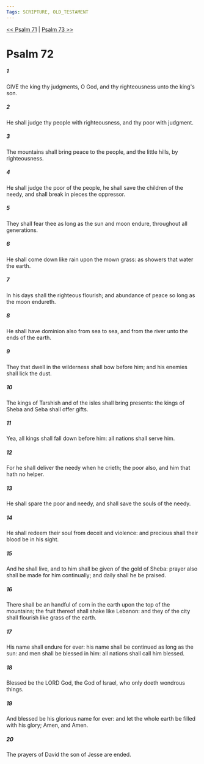```yaml
---
Tags: SCRIPTURE, OLD_TESTAMENT
---
```


[<< Psalm 71](OLD_TESTAMENT/19_Psalms/Psalm_71.md) | [Psalm 73 >>](OLD_TESTAMENT/19_Psalms/Psalm_73.md)

# Psalm 72

##### 1
 GIVE the king thy judgments, O God, and thy righteousness unto the king's son.
##### 2
 He shall judge thy people with righteousness, and thy poor with judgment.
##### 3
 The mountains shall bring peace to the people, and the little hills, by righteousness.
##### 4
 He shall judge the poor of the people, he shall save the children of the needy, and shall break in pieces the oppressor.
##### 5
 They shall fear thee as long as the sun and moon endure, throughout all generations.
##### 6
 He shall come down like rain upon the mown grass: as showers that water the earth.
##### 7
 In his days shall the righteous flourish; and abundance of peace so long as the moon endureth.
##### 8
 He shall have dominion also from sea to sea, and from the river unto the ends of the earth.
##### 9
 They that dwell in the wilderness shall bow before him; and his enemies shall lick the dust.
##### 10
 The kings of Tarshish and of the isles shall bring presents: the kings of Sheba and Seba shall offer gifts.
##### 11
 Yea, all kings shall fall down before him: all nations shall serve him.
##### 12
 For he shall deliver the needy when he crieth; the poor also, and him that hath no helper.
##### 13
 He shall spare the poor and needy, and shall save the souls of the needy.
##### 14
 He shall redeem their soul from deceit and violence: and precious shall their blood be in his sight.
##### 15
 And he shall live, and to him shall be given of the gold of Sheba: prayer also shall be made for him continually; and daily shall he be praised.
##### 16
 There shall be an handful of corn in the earth upon the top of the mountains; the fruit thereof shall shake like Lebanon: and they of the city shall flourish like grass of the earth.
##### 17
 His name shall endure for ever: his name shall be continued as long as the sun: and men shall be blessed in him: all nations shall call him blessed.
##### 18
 Blessed be the LORD God, the God of Israel, who only doeth wondrous things.
##### 19
 And blessed be his glorious name for ever: and let the whole earth be filled with his glory; Amen, and Amen.
##### 20
 The prayers of David the son of Jesse are ended.
